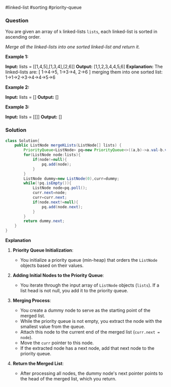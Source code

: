 #linked-list #sorting #priority-queue 
### Question
You are given an array of `k` linked-lists `lists`, each linked-list is sorted in ascending order.

_Merge all the linked-lists into one sorted linked-list and return it._

**Example 1:**

**Input:** lists = [[1,4,5],[1,3,4],[2,6]]
**Output:** [1,1,2,3,4,4,5,6]
**Explanation:** The linked-lists are:
[
  1->4->5,
  1->3->4,
  2->6
]
merging them into one sorted list:
1->1->2->3->4->4->5->6

**Example 2:**

**Input:** lists = []
**Output:** []

**Example 3:**

**Input:** lists = [[]]
**Output:** []

### Solution
```java
class Solution{
	public ListNode mergeKLists(ListNode[] lists) {  
	    PriorityQueue<ListNode> pq=new PriorityQueue<>((a,b)->a.val-b.val);  
	    for(ListNode node:lists){  
	        if(node!=null){  
	            pq.add(node);  
	        }  
	    }  
	    ListNode dummy=new ListNode(0),curr=dummy;  
	    while(!pq.isEmpty()){  
	        ListNode node=pq.poll();  
	        curr.next=node;  
	        curr=curr.next;  
	        if(node.next!=null){  
	            pq.add(node.next);  
	        }  
	    }  
	    return dummy.next;  
	}
}
```

**Explanation**
1. **Priority Queue Initialization**:
    
    - You initialize a priority queue (min-heap) that orders the `ListNode` objects based on their values.
2. **Adding Initial Nodes to the Priority Queue**:
    
    - You iterate through the input array of `ListNode` objects (`lists`). If a list head is not null, you add it to the priority queue.
3. **Merging Process**:
    
    - You create a dummy node to serve as the starting point of the merged list.
    - While the priority queue is not empty, you extract the node with the smallest value from the queue.
    - Attach this node to the current end of the merged list (`curr.next = node`).
    - Move the `curr` pointer to this node.
    - If the extracted node has a next node, add that next node to the priority queue.
4. **Return the Merged List**:
    
    - After processing all nodes, the dummy node's next pointer points to the head of the merged list, which you return.

